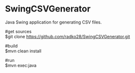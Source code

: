 # SwingCSVGenerator
Java Swing application for generating CSV files.

#get sources<br/>
$git clone https://github.com/radko28/SwingCSVGenerator.git

#build<br/>
$mvn clean install

#run<br/>
$mvn exec:java
